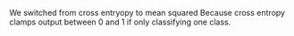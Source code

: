 We switched from cross entryopy to mean squared
Because cross entropy clamps output between 0 and 1 if only classifying one class.